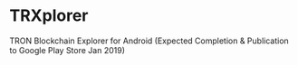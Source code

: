 # TRXplorer
TRON Blockchain Explorer for Android (Expected Completion & Publication to Google Play Store Jan 2019)


